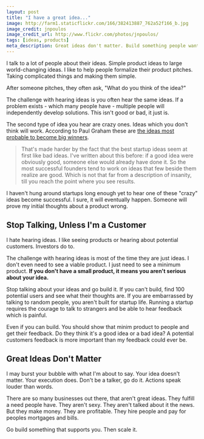 ```yaml
---
layout: post
title: "I have a great idea..."
image: http://farm1.staticflickr.com/166/382413887_762a52f166_b.jpg
image_credit: jnpoulos
image_credit_url: http://www.flickr.com/photos/jnpoulos/
tags: [ideas, products]
meta_description: Great ideas don't matter. Build something people want and love.
---
```


I talk to a lot of people about their ideas. Simple product ideas to large world-changing ideas. I like to help people formalize their product pitches. Taking complicated things and making them simple.

After someone pitches, they often ask, "What do you think of the idea?"

The challenge with hearing ideas is you often hear the same ideas. If a problem exists - which many people have - multiple people will independently develop solutions. This isn't good or bad, it just is.

The second type of idea you hear are crazy ones. Ideas which you don't think will work. According to Paul Graham these are [the ideas most probable to become big winners][1].

> That's made harder by the fact that the best startup ideas seem at first like bad ideas. I've written about this before: if a good idea were obviously good, someone else would already have done it. So the most successful founders tend to work on ideas that few beside them realize are good. Which is not that far from a description of insanity, till you reach the point where you see results.

I haven't hung around startups long enough yet to hear one of these "crazy" ideas become successful. I sure, it will eventually happen. Someone will prove my initial thoughts about a product wrong.

## Stop Talking, Unless I'm a Customer

I hate hearing ideas. I like seeing products or hearing about potential customers. Investors do to.

The challenge with hearing ideas is most of the time they are just ideas. I don't even need to see a viable product. I just need to see a minimum product. __If you don't have a small product, it means you aren't serious about your idea.__

Stop talking about your ideas and go build it. If you can't build, find 100 potential users and see what their thoughts are. If you are embarrassed by talking to random people, you aren't built for startup life. Running a startup requires the courage to talk to strangers and be able to hear feedback which is painful.

Even if you can build. You should show that minim product to people and get their feedback. Do they think it's a good idea or a bad idea? A potential customers feedback is more important than my feedback could ever be.

## Great Ideas Don't Matter

I may burst your bubble with what I'm about to say. Your idea doesn't matter. Your execution does. Don't be a talker, go do it. Actions speak louder than words.

There are so many businesses out there, that aren't great ideas. They fulfill a need people have. They aren't sexy. They aren't talked about it the news. But they make money. They are profitable. They hire people and pay for peoples mortgages and bills.

Go build something that supports you. Then scale it.

[1]: http://www.paulgraham.com/swan.html